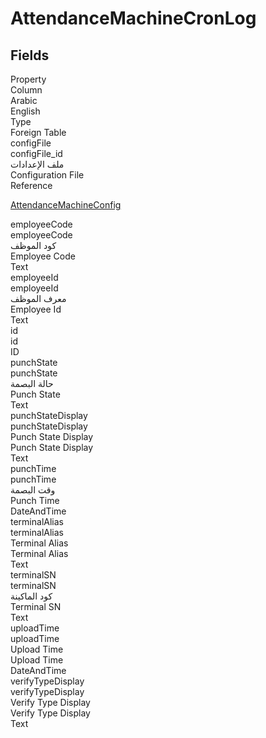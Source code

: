
<div class='tableName'>


# AttendanceMachineCronLog
</div>


<ContentFilter/>

<div class='searchable'>

## Fields

<div class="nama-table">
<div class="row header-row">
<div class="cell">Property</div>
<div class="cell">Column</div>
<div class="cell">Arabic</div>
<div class="cell">English</div>
<div class="cell">Type</div>
<div class="cell">Foreign Table</div>
</div><div class="row searchable" id="configFile">
<div class="cell" data-label="Property">configFile</div>
<div class="cell" data-label="Column">configFile_id</div>
<div class="cell" data-label="Arabic">ملف الإعدادات</div>
<div class="cell" data-label="English">Configuration File</div>
<div class="cell" data-label="Type">Reference</div>
<div class="cell" data-label="Foreign Table">

 [AttendanceMachineConfig](/modules/humanresource-attendance-import-cron/AttendanceMachineConfig.md) 
</div>
</div>

<div class="row searchable" id="employeeCode">
<div class="cell" data-label="Property">employeeCode</div>
<div class="cell" data-label="Column">employeeCode</div>
<div class="cell" data-label="Arabic">كود الموظف</div>
<div class="cell" data-label="English">Employee Code</div>
<div class="cell" data-label="Type">Text</div>

</div>

<div class="row searchable" id="employeeId">
<div class="cell" data-label="Property">employeeId</div>
<div class="cell" data-label="Column">employeeId</div>
<div class="cell" data-label="Arabic">معرف الموظف</div>
<div class="cell" data-label="English">Employee Id</div>
<div class="cell" data-label="Type">Text</div>

</div>

<div class="row searchable" id="id">
<div class="cell" data-label="Property">id</div>
<div class="cell" data-label="Column">id</div>
<div class="cell" data-label="Arabic"></div>
<div class="cell" data-label="English"></div>
<div class="cell" data-label="Type">ID</div>

</div>

<div class="row searchable" id="punchState">
<div class="cell" data-label="Property">punchState</div>
<div class="cell" data-label="Column">punchState</div>
<div class="cell" data-label="Arabic">حالة البصمة</div>
<div class="cell" data-label="English">Punch State</div>
<div class="cell" data-label="Type">Text</div>

</div>

<div class="row searchable" id="punchStateDisplay">
<div class="cell" data-label="Property">punchStateDisplay</div>
<div class="cell" data-label="Column">punchStateDisplay</div>
<div class="cell" data-label="Arabic">Punch State Display</div>
<div class="cell" data-label="English">Punch State Display</div>
<div class="cell" data-label="Type">Text</div>

</div>

<div class="row searchable" id="punchTime">
<div class="cell" data-label="Property">punchTime</div>
<div class="cell" data-label="Column">punchTime</div>
<div class="cell" data-label="Arabic">وقت البصمة</div>
<div class="cell" data-label="English">Punch Time</div>
<div class="cell" data-label="Type">DateAndTime</div>

</div>

<div class="row searchable" id="terminalAlias">
<div class="cell" data-label="Property">terminalAlias</div>
<div class="cell" data-label="Column">terminalAlias</div>
<div class="cell" data-label="Arabic">Terminal Alias</div>
<div class="cell" data-label="English">Terminal Alias</div>
<div class="cell" data-label="Type">Text</div>

</div>

<div class="row searchable" id="terminalSN">
<div class="cell" data-label="Property">terminalSN</div>
<div class="cell" data-label="Column">terminalSN</div>
<div class="cell" data-label="Arabic">كود الماكينة</div>
<div class="cell" data-label="English">Terminal SN</div>
<div class="cell" data-label="Type">Text</div>

</div>

<div class="row searchable" id="uploadTime">
<div class="cell" data-label="Property">uploadTime</div>
<div class="cell" data-label="Column">uploadTime</div>
<div class="cell" data-label="Arabic">Upload Time</div>
<div class="cell" data-label="English">Upload Time</div>
<div class="cell" data-label="Type">DateAndTime</div>

</div>

<div class="row searchable" id="verifyTypeDisplay">
<div class="cell" data-label="Property">verifyTypeDisplay</div>
<div class="cell" data-label="Column">verifyTypeDisplay</div>
<div class="cell" data-label="Arabic">Verify Type Display</div>
<div class="cell" data-label="English">Verify Type Display</div>
<div class="cell" data-label="Type">Text</div>

</div>


</div>
</div>

